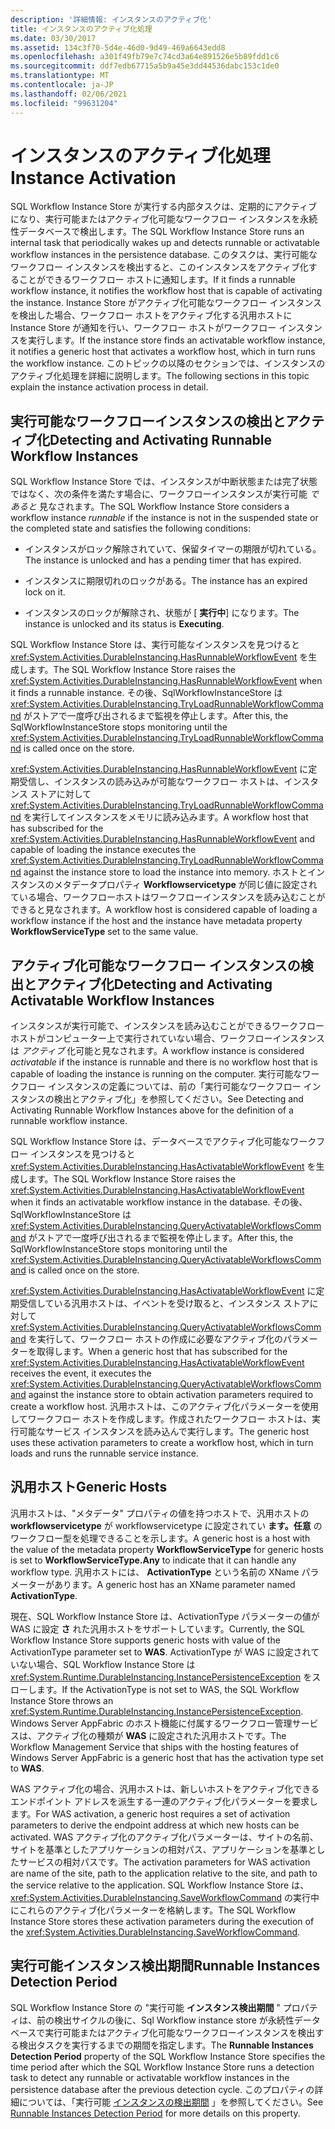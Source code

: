 ```yaml
---
description: '詳細情報: インスタンスのアクティブ化'
title: インスタンスのアクティブ化処理
ms.date: 03/30/2017
ms.assetid: 134c3f70-5d4e-46d0-9d49-469a6643edd8
ms.openlocfilehash: a301f49fb79e7c74cd3a64e891526e5b89fdd1c6
ms.sourcegitcommit: ddf7edb67715a5b9a45e3dd44536dabc153c1de0
ms.translationtype: MT
ms.contentlocale: ja-JP
ms.lasthandoff: 02/06/2021
ms.locfileid: "99631204"
---
```

# <a name="instance-activation"></a><span data-ttu-id="77537-103">インスタンスのアクティブ化処理</span><span class="sxs-lookup"><span data-stu-id="77537-103">Instance Activation</span></span>

<span data-ttu-id="77537-104">SQL Workflow Instance Store が実行する内部タスクは、定期的にアクティブになり、実行可能またはアクティブ化可能なワークフロー インスタンスを永続性データベースで検出します。</span><span class="sxs-lookup"><span data-stu-id="77537-104">The SQL Workflow Instance Store runs an internal task that periodically wakes up and detects runnable or activatable workflow instances in the persistence database.</span></span> <span data-ttu-id="77537-105">このタスクは、実行可能なワークフロー インスタンスを検出すると、このインスタンスをアクティブ化することができるワークフロー ホストに通知します。</span><span class="sxs-lookup"><span data-stu-id="77537-105">If it finds a runnable workflow instance, it notifies the workflow host that is capable of activating the instance.</span></span> <span data-ttu-id="77537-106">Instance Store がアクティブ化可能なワークフロー インスタンスを検出した場合、ワークフロー ホストをアクティブ化する汎用ホストに Instance Store が通知を行い、ワークフロー ホストがワークフロー インスタンスを実行します。</span><span class="sxs-lookup"><span data-stu-id="77537-106">If the instance store finds an activatable workflow instance, it notifies a generic host that activates a workflow host, which in turn runs the workflow instance.</span></span> <span data-ttu-id="77537-107">このトピックの以降のセクションでは、インスタンスのアクティブ化処理を詳細に説明します。</span><span class="sxs-lookup"><span data-stu-id="77537-107">The following sections in this topic explain the instance activation process in detail.</span></span>  
  
## <a name="detecting-and-activating-runnable-workflow-instances"></a><a name="RunnableSection"></a> <span data-ttu-id="77537-108">実行可能なワークフローインスタンスの検出とアクティブ化</span><span class="sxs-lookup"><span data-stu-id="77537-108">Detecting and Activating Runnable Workflow Instances</span></span>  

 <span data-ttu-id="77537-109">SQL Workflow Instance Store では、インスタンスが中断状態または完了状態ではなく、次の条件を満たす場合に、ワークフローインスタンスが実行可能 *であると* 見なされます。</span><span class="sxs-lookup"><span data-stu-id="77537-109">The SQL Workflow Instance Store considers a workflow instance *runnable* if the instance is not in the suspended state or the completed state and satisfies the following conditions:</span></span>  
  
- <span data-ttu-id="77537-110">インスタンスがロック解除されていて、保留タイマーの期限が切れている。</span><span class="sxs-lookup"><span data-stu-id="77537-110">The instance is unlocked and has a pending timer that has expired.</span></span>  
  
- <span data-ttu-id="77537-111">インスタンスに期限切れのロックがある。</span><span class="sxs-lookup"><span data-stu-id="77537-111">The instance has an expired lock on it.</span></span>  
  
- <span data-ttu-id="77537-112">インスタンスのロックが解除され、状態が [ **実行中**] になります。</span><span class="sxs-lookup"><span data-stu-id="77537-112">The instance is unlocked and its status is **Executing**.</span></span>  
  
 <span data-ttu-id="77537-113">SQL Workflow Instance Store は、実行可能なインスタンスを見つけると <xref:System.Activities.DurableInstancing.HasRunnableWorkflowEvent> を生成します。</span><span class="sxs-lookup"><span data-stu-id="77537-113">The SQL Workflow Instance Store raises the <xref:System.Activities.DurableInstancing.HasRunnableWorkflowEvent> when it finds a runnable instance.</span></span> <span data-ttu-id="77537-114">その後、SqlWorkflowInstanceStore は <xref:System.Activities.DurableInstancing.TryLoadRunnableWorkflowCommand> がストアで一度呼び出されるまで監視を停止します。</span><span class="sxs-lookup"><span data-stu-id="77537-114">After this, the SqlWorkflowInstanceStore stops monitoring until the <xref:System.Activities.DurableInstancing.TryLoadRunnableWorkflowCommand> is called once on the store.</span></span>  
  
 <span data-ttu-id="77537-115"><xref:System.Activities.DurableInstancing.HasRunnableWorkflowEvent> に定期受信し、インスタンスの読み込みが可能なワークフロー ホストは、インスタンス ストアに対して <xref:System.Activities.DurableInstancing.TryLoadRunnableWorkflowCommand> を実行してインスタンスをメモリに読み込みます。</span><span class="sxs-lookup"><span data-stu-id="77537-115">A workflow host that has subscribed for the <xref:System.Activities.DurableInstancing.HasRunnableWorkflowEvent> and capable of loading the instance executes the <xref:System.Activities.DurableInstancing.TryLoadRunnableWorkflowCommand> against the instance store to load the instance into memory.</span></span> <span data-ttu-id="77537-116">ホストとインスタンスのメタデータプロパティ **Workflowservicetype** が同じ値に設定されている場合、ワークフローホストはワークフローインスタンスを読み込むことができると見なされます。</span><span class="sxs-lookup"><span data-stu-id="77537-116">A workflow host is considered capable of loading a workflow instance if the host and the instance have metadata property **WorkflowServiceType** set to the same value.</span></span>  
  
## <a name="detecting-and-activating-activatable-workflow-instances"></a><span data-ttu-id="77537-117">アクティブ化可能なワークフロー インスタンスの検出とアクティブ化</span><span class="sxs-lookup"><span data-stu-id="77537-117">Detecting and Activating Activatable Workflow Instances</span></span>  

 <span data-ttu-id="77537-118">インスタンスが実行可能で、インスタンスを読み込むことができるワークフローホストがコンピューター上で実行されていない場合、ワークフローインスタンスは *アクティブ* 化可能と見なされます。</span><span class="sxs-lookup"><span data-stu-id="77537-118">A workflow instance is considered *activatable* if the instance is runnable and there is no workflow host that is capable of loading the instance is running on the computer.</span></span> <span data-ttu-id="77537-119">実行可能なワークフロー インスタンスの定義については、前の「実行可能なワークフロー インスタンスの検出とアクティブ化」を参照してください。</span><span class="sxs-lookup"><span data-stu-id="77537-119">See Detecting and Activating Runnable Workflow Instances above for the definition of a runnable workflow instance.</span></span>  
  
 <span data-ttu-id="77537-120">SQL Workflow Instance Store は、データベースでアクティブ化可能なワークフロー インスタンスを見つけると <xref:System.Activities.DurableInstancing.HasActivatableWorkflowEvent> を生成します。</span><span class="sxs-lookup"><span data-stu-id="77537-120">The SQL Workflow Instance Store raises the <xref:System.Activities.DurableInstancing.HasActivatableWorkflowEvent> when it finds an activatable workflow instance in the database.</span></span> <span data-ttu-id="77537-121">その後、SqlWorkflowInstanceStore は <xref:System.Activities.DurableInstancing.QueryActivatableWorkflowsCommand> がストアで一度呼び出されるまで監視を停止します。</span><span class="sxs-lookup"><span data-stu-id="77537-121">After this, the SqlWorkflowInstanceStore stops monitoring until the <xref:System.Activities.DurableInstancing.QueryActivatableWorkflowsCommand> is called once on the store.</span></span>  
  
 <span data-ttu-id="77537-122"><xref:System.Activities.DurableInstancing.HasActivatableWorkflowEvent> に定期受信している汎用ホストは、イベントを受け取ると、インスタンス ストアに対して <xref:System.Activities.DurableInstancing.QueryActivatableWorkflowsCommand> を実行して、ワークフロー ホストの作成に必要なアクティブ化のパラメーターを取得します。</span><span class="sxs-lookup"><span data-stu-id="77537-122">When a generic host that has subscribed for the <xref:System.Activities.DurableInstancing.HasActivatableWorkflowEvent> receives the event, it executes the <xref:System.Activities.DurableInstancing.QueryActivatableWorkflowsCommand> against the instance store to obtain activation parameters required to create a workflow host.</span></span> <span data-ttu-id="77537-123">汎用ホストは、このアクティブ化パラメーターを使用してワークフロー ホストを作成します。作成されたワークフロー ホストは、実行可能なサービス インスタンスを読み込んで実行します。</span><span class="sxs-lookup"><span data-stu-id="77537-123">The generic host uses these activation parameters to create a workflow host, which in turn loads and runs the runnable service instance.</span></span>  
  
## <a name="generic-hosts"></a><span data-ttu-id="77537-124">汎用ホスト</span><span class="sxs-lookup"><span data-stu-id="77537-124">Generic Hosts</span></span>  

 <span data-ttu-id="77537-125">汎用ホストは、"メタデータ" プロパティの値を持つホストで、汎用ホストの **workflowservicetype** が workflowservicetype に設定されてい **ます。任意** のワークフロー型を処理できることを示します。</span><span class="sxs-lookup"><span data-stu-id="77537-125">A generic host is a host with the value of the metadata property **WorkflowServiceType** for generic hosts is set to **WorkflowServiceType.Any** to indicate that it can handle any workflow type.</span></span> <span data-ttu-id="77537-126">汎用ホストには、 **ActivationType** という名前の XName パラメーターがあります。</span><span class="sxs-lookup"><span data-stu-id="77537-126">A generic host has an XName parameter named **ActivationType**.</span></span>  
  
 <span data-ttu-id="77537-127">現在、SQL Workflow Instance Store は、ActivationType パラメーターの値が WAS に設定 **さ** れた汎用ホストをサポートしています。</span><span class="sxs-lookup"><span data-stu-id="77537-127">Currently, the SQL Workflow Instance Store supports generic hosts with value of the ActivationType parameter set to **WAS**.</span></span> <span data-ttu-id="77537-128">ActivationType が WAS に設定されていない場合、SQL Workflow Instance Store は <xref:System.Runtime.DurableInstancing.InstancePersistenceException> をスローします。</span><span class="sxs-lookup"><span data-stu-id="77537-128">If the ActivationType is not set to WAS, the SQL Workflow Instance Store throws an <xref:System.Runtime.DurableInstancing.InstancePersistenceException>.</span></span> <span data-ttu-id="77537-129">Windows Server AppFabric のホスト機能に付属するワークフロー管理サービスは、アクティブ化の種類が **WAS** に設定された汎用ホストです。</span><span class="sxs-lookup"><span data-stu-id="77537-129">The Workflow Management Service that ships with the hosting features of Windows Server AppFabric is a generic host that has the activation type set to **WAS**.</span></span>  
  
 <span data-ttu-id="77537-130">WAS アクティブ化の場合、汎用ホストは、新しいホストをアクティブ化できるエンドポイント アドレスを派生する一連のアクティブ化パラメーターを要求します。</span><span class="sxs-lookup"><span data-stu-id="77537-130">For WAS activation, a generic host requires a set of activation parameters to derive the endpoint address at which new hosts can be activated.</span></span> <span data-ttu-id="77537-131">WAS アクティブ化のアクティブ化パラメーターは、サイトの名前、サイトを基準としたアプリケーションの相対パス、アプリケーションを基準としたサービスの相対パスです。</span><span class="sxs-lookup"><span data-stu-id="77537-131">The activation parameters for WAS activation are name of the site, path to the application relative to the site, and path to the service relative to the application.</span></span> <span data-ttu-id="77537-132">SQL Workflow Instance Store は、<xref:System.Activities.DurableInstancing.SaveWorkflowCommand> の実行中にこれらのアクティブ化パラメーターを格納します。</span><span class="sxs-lookup"><span data-stu-id="77537-132">The SQL Workflow Instance Store stores these activation parameters during the execution of the <xref:System.Activities.DurableInstancing.SaveWorkflowCommand>.</span></span>  
  
## <a name="runnable-instances-detection-period"></a><span data-ttu-id="77537-133">実行可能インスタンス検出期間</span><span class="sxs-lookup"><span data-stu-id="77537-133">Runnable Instances Detection Period</span></span>  

 <span data-ttu-id="77537-134">SQL Workflow Instance Store の "実行可能 **インスタンス検出期間** " プロパティは、前の検出サイクルの後に、Sql Workflow instance store が永続性データベースで実行可能またはアクティブ化可能なワークフローインスタンスを検出する検出タスクを実行するまでの期間を指定します。</span><span class="sxs-lookup"><span data-stu-id="77537-134">The **Runnable Instances Detection Period** property of the SQL Workflow Instance Store specifies the time period after which the SQL Workflow Instance Store runs a detection task to detect any runnable or activatable workflow instances in the persistence database after the previous detection cycle.</span></span> <span data-ttu-id="77537-135">このプロパティの詳細については、「実行可能 [インスタンスの検出期間](runnable-instances-detection-period.md) 」を参照してください。</span><span class="sxs-lookup"><span data-stu-id="77537-135">See [Runnable Instances Detection Period](runnable-instances-detection-period.md) for more details on this property.</span></span>
